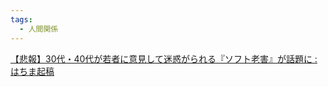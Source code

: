 ```yaml
---
tags:
  - 人間関係
---
```

[【悲報】30代・40代が若者に意見して迷惑がられる『ソフト老害』が話題に : はちま起稿](http://blog.esuteru.com/archives/10170188.html)


